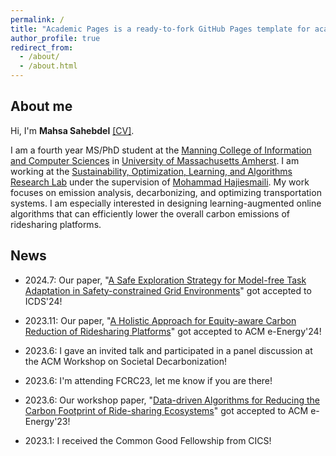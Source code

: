 ```yaml
---
permalink: /
title: "Academic Pages is a ready-to-fork GitHub Pages template for academic personal websites"
author_profile: true
redirect_from: 
  - /about/
  - /about.html
---
```


## About me
Hi, I'm __Mahsa Sahebdel__ [\[CV\]](https://mahsasahebdel.github.io/files/myCV.pdf).

I am a fourth year MS/PhD student at the [Manning College of Information and Computer Sciences](https://www.cics.umass.edu/) in [University of Massachusetts Amherst](https://www.umass.edu/). I am working at the [Sustainability, Optimization, Learning, and Algorithms Research Lab](https://solar.cs.umass.edu/) under the supervision of [Mohammad Hajiesmaili](https://www.cics.umass.edu/people/hajiesmaili-mohammad). My work focuses on emission analysis, decarbonizing, and optimizing transportation systems. I am especially interested in designing learning-augmented online algorithms that can efficiently lower the overall carbon emissions of ridesharing platforms.

## News
- 2024.7: Our paper, "[A Safe Exploration Strategy for Model-free Task Adaptation in Safety-constrained Grid Environments](https://arxiv.org/pdf/2408.00997)" got accepted to ICDS'24!

- 2023.11: Our paper, "[A Holistic Approach for Equity-aware Carbon Reduction of Ridesharing Platforms](https://arxiv.org/pdf/2402.01644.pdf)" got accepted to ACM e-Energy'24!

- 2023.6: I gave an invited talk and participated in a panel discussion at the ACM Workshop on Societal Decarbonization!

- 2023.6: I'm attending FCRC23, let me know if you are there!

- 2023.6: Our workshop paper, "[Data-driven Algorithms for Reducing the Carbon Footprint of Ride-sharing Ecosystems](https://dl.acm.org/doi/abs/10.1145/3599733.3606300)" got accepted to ACM e-Energy'23!

- 2023.1: I received the Common Good Fellowship from CICS!

